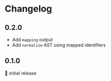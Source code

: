 # Changelog

## 0.2.0

- Add `mapping` output
- Add `normalise` AST using mapped identifiers

## 0.1.0

:baby: initial release
